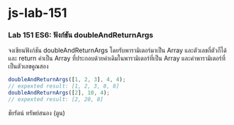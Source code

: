 # js-lab-151
### Lab 151 ES6: ฟังก์ชัน doubleAndReturnArgs
จงเขียนฟังก์ชัน doubleAndReturnArgs โดยรับพารามิเตอร์มาเป็น Array และตัวเลขกี่ตัวก็ได้ และ return ค่าเป็น Array ที่ประกอบด้วยค่าเดิมในพารามิเตอร์ที่เป็น Array และค่าพารามิเตอร์ที่เป็นตัวเลขคูณสอง

```JavaScript
doubleAndReturnArgs([1, 2, 3], 4, 4); 
// expexted result: [1, 2, 3, 8, 8]
doubleAndReturnArgs([2], 10, 4); 
// expexted result: [2, 20, 8]
```
ชัยรัตน์ ทรัพย์สนอง (ตูน)
